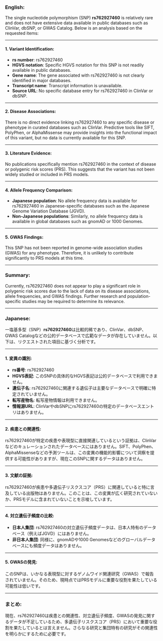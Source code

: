 ### English:
The single nucleotide polymorphism (SNP) **rs762927460** is relatively rare and does not have extensive data available in public databases such as ClinVar, dbSNP, or GWAS Catalog. Below is an analysis based on the requested items:

---

#### 1. Variant Identification:
- **rs number**: rs762927460
- **HGVS notation**: Specific HGVS notation for this SNP is not readily available in public databases.
- **Gene name**: The gene associated with rs762927460 is not clearly identified in major databases.
- **Transcript name**: Transcript information is unavailable.
- **Source URL**: No specific database entry for rs762927460 in ClinVar or dbSNP.

---

#### 2. Disease Associations:
There is no direct evidence linking rs762927460 to any specific disease or phenotype in curated databases such as ClinVar. Predictive tools like SIFT, PolyPhen, or AlphaMissense may provide insights into the functional impact of this variant, but no data is currently available for this SNP.

---

#### 3. Literature Evidence:
No publications specifically mention rs762927460 in the context of disease or polygenic risk scores (PRS). This suggests that the variant has not been widely studied or included in PRS models.

---

#### 4. Allele Frequency Comparison:
- **Japanese population**: No allele frequency data is available for rs762927460 in Japanese-specific databases such as the Japanese Genome Variation Database (JGVD).
- **Non-Japanese populations**: Similarly, no allele frequency data is available in global databases such as gnomAD or 1000 Genomes.

---

#### 5. GWAS Findings:
This SNP has not been reported in genome-wide association studies (GWAS) for any phenotype. Therefore, it is unlikely to contribute significantly to PRS models at this time.

---

### Summary:
Currently, rs762927460 does not appear to play a significant role in polygenic risk scores due to the lack of data on its disease associations, allele frequencies, and GWAS findings. Further research and population-specific studies may be required to determine its relevance.

---

### Japanese:
一塩基多型（SNP）**rs762927460**は比較的稀であり、ClinVar、dbSNP、GWAS Catalogなどの公的データベースで広範なデータが存在していません。以下は、リクエストされた項目に基づく分析です。

---

#### 1. 変異の識別:
- **rs番号**: rs762927460
- **HGVS表記**: このSNPの具体的なHGVS表記は公的データベースで利用できません。
- **遺伝子名**: rs762927460に関連する遺伝子は主要なデータベースで明確に特定されていません。
- **転写産物名**: 転写産物情報は利用できません。
- **情報源URL**: ClinVarやdbSNPにrs762927460の特定のデータベースエントリはありません。

---

#### 2. 疾患との関連性:
rs762927460が特定の疾患や表現型に直接関連しているという証拠は、ClinVarなどのキュレーションされたデータベースにはありません。SIFT、PolyPhen、AlphaMissenseなどの予測ツールは、この変異の機能的影響について洞察を提供する可能性がありますが、現在このSNPに関するデータはありません。

---

#### 3. 文献の証拠:
rs762927460が疾患や多遺伝子リスクスコア（PRS）に関連していると特に言及している出版物はありません。このことは、この変異が広く研究されていないか、PRSモデルに含まれていないことを示唆しています。

---

#### 4. 対立遺伝子頻度の比較:
- **日本人集団**: rs762927460の対立遺伝子頻度データは、日本人特有のデータベース（例えばJGVD）にはありません。
- **非日本人集団**: 同様に、gnomADや1000 Genomesなどのグローバルデータベースにも頻度データはありません。

---

#### 5. GWASの発見:
このSNPは、いかなる表現型に対するゲノムワイド関連研究（GWAS）で報告されていません。そのため、現時点ではPRSモデルに重要な役割を果たしている可能性は低いです。

---

### まとめ:
現在、rs762927460は疾患との関連性、対立遺伝子頻度、GWASの発見に関するデータが不足しているため、多遺伝子リスクスコア（PRS）において重要な役割を果たしているとは言えません。さらなる研究と集団特有の研究がその関連性を明らかにするために必要です。

